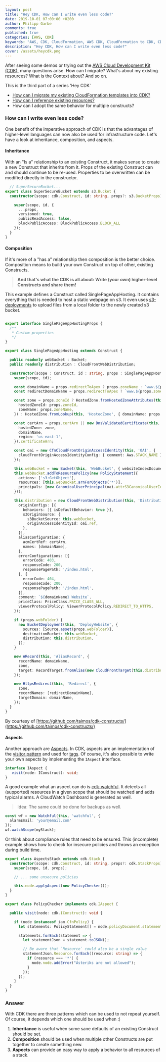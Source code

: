 ```yaml
---
layout: post
title: "Hey CDK, How can I write even less code?"
date: 2019-10-01 07:00:00 +0200
author: Philipp Garbe
comments: true
published: true
categories: [AWS, CDK]
keywords: "AWS, CDK, CloudFormation, AWS CDK, CloudFormation to CDK, CDK GetAtt, CDK Inheritance, CDK Aspects, CDK Composition"
description: "Hey CDK, How can I write even less code?"
cover: /assets/heycdk.png
---
```


After seeing some demos or trying out the [AWS Cloud Development Kit (CDK)](https://aws.amazon.com/cdk/), many questions arise. How can I migrate? What's about my existing resources? What is the Context about? And so on.

This is the third part of a series 'Hey CDK'
- [How can I migrate my existing CloudFormation templates into CDK?](/blog/2019/09/11/hey-cdk-how-to-migrate/)
- [How can I reference existing resources?](/blog/2019/09/20/hey-cdk-how-to-use-existing-resources/)
- How can I adopt the same behavior for multiple constructs?

### How can I write even less code?
One benefit of the imperative approach of CDK is that the advantages of higher-level languages can now also be used for infrastructure code. Let's have a look at inheritance, composition, and aspects.

#### Inheritance
With an "Is a" relationship to an existing Construct, it makes sense to create a new Construct that inherits from it. Props of the existing Construct can and should continue to be re-used. Properties to be overwritten can be modified directly in the constructor.

```typescript
  // SuperSecureBucket...
export class SuperSecureBucket extends s3.Bucket {
  constructor(scope: cdk.Construct, id: string, props?: s3.BucketProps) {

    super(scope, id, { 
      ...props, 
      versioned: true,
      publicReadAccess: false,
      blockPublicAccess: BlockPublicAccess.BLOCK_ALL
    });
  }
}  
```

#### Composition
If it's more of a "has a" relationship then composition is the better choice. Composition means to build your own Construct on top of other, existing Constructs.

> __And that's what the CDK is all about: Write (your own) higher-level Constructs and share them!__

This example defines a Construct called SinglePageAppHosting. It contains everything that is needed to host a static webpage on s3. It even uses [s3-deployments](https://docs.aws.amazon.com/cdk/api/latest/docs/aws-s3-deployment-readme.html) to upload files from a local folder to the newly created s3 bucket.

```typescript

export interface SinglePageAppHostingProps {
  /**
   * Custom properties
   */
}

export class SinglePageAppHosting extends Construct {

  public readonly webBucket : Bucket;
  public readonly distribution : CloudFrontWebDistribution;

  constructor(scope : Construct, id : string, props : SinglePageAppHostingProps) {
    super(scope, id);

    const domainName = props.redirectToApex ? props.zoneName : `www.${props.zoneName}`;
    const redirectDomainName = props.redirectToApex ? `www.${props.zoneName}` : props.zoneName;

    const zone = props.zoneId ? HostedZone.fromHostedZoneAttributes(this, 'HostedZone', {
      hostedZoneId: props.zoneId,
      zoneName: props.zoneName,
    }) : HostedZone.fromLookup(this, 'HostedZone', { domainName: props.zoneName });

    const certArn = props.certArn || new DnsValidatedCertificate(this, 'Certificate', {
      hostedZone: zone,
      domainName,
      region: 'us-east-1',
    }).certificateArn;

    const oai = new CfnCloudFrontOriginAccessIdentity(this, 'OAI', {
      cloudFrontOriginAccessIdentityConfig: { comment: Aws.STACK_NAME },
    });

    this.webBucket = new Bucket(this, 'WebBucket', { websiteIndexDocument: 'index.html' });
    this.webBucket.addToResourcePolicy(new PolicyStatement({
      actions: ['s3:GetObject'],
      resources: [this.webBucket.arnForObjects('*')],
      principals: [new CanonicalUserPrincipal(oai.attrS3CanonicalUserId)],
    }));

    this.distribution = new CloudFrontWebDistribution(this, 'Distribution', {
      originConfigs: [{
        behaviors: [{ isDefaultBehavior: true }],
        s3OriginSource: {
          s3BucketSource: this.webBucket,
          originAccessIdentityId: oai.ref,
        },
      }],
      aliasConfiguration: {
        acmCertRef: certArn,
        names: [domainName],
      },
      errorConfigurations: [{
        errorCode: 403,
        responseCode: 200,
        responsePagePath: '/index.html',
      }, {
        errorCode: 404,
        responseCode: 200,
        responsePagePath: '/index.html',
      }],
      comment: `${domainName} Website`,
      priceClass: PriceClass.PRICE_CLASS_ALL,
      viewerProtocolPolicy: ViewerProtocolPolicy.REDIRECT_TO_HTTPS,
    });

    if (props.webFolder) {
      new BucketDeployment(this, 'DeployWebsite', {
        sources: [Source.asset(props.webFolder)],
        destinationBucket: this.webBucket,
        distribution: this.distribution,
      });
    }

    new ARecord(this, 'AliasRecord', {
      recordName: domainName,
      zone,
      target: RecordTarget.fromAlias(new CloudFrontTarget(this.distribution)),
    });

    new HttpsRedirect(this, 'Redirect', {
      zone,
      recordNames: [redirectDomainName],
      targetDomain: domainName,
    });
  }
}  
```
By courtesy of [https://github.com/taimos/cdk-constructs/](https://github.com/taimos/cdk-constructs/)


#### Aspects
Another approach are [Aspects](https://docs.aws.amazon.com/cdk/latest/guide/aspects.html). In CDK, aspects are an implementation of the [visitor pattern](https://en.wikipedia.org/wiki/Visitor_pattern) and used for [tags](https://docs.aws.amazon.com/cdk/latest/guide/tagging.html). Of course, it's also possible to write your own aspects by implementing the `IAspect` interface.

```typescript
interface IAspect {
   visit(node: IConstruct): void;
}
```

A good example what an aspect can do is [cdk-watchful](https://github.com/eladb/cdk-watchful). It detects all (supported) resources in a given scope that should be watched and adds typical alarms. A CloudWatch Dashboard is generated as well.

> Idea: The same could be done for backups as well. 

```typescript
const wf = new Watchful(this, 'watchful', {
  alarmEmail: 'your@email.com'
});
wf.watchScope(myStack);
```

Or think about compliance rules that need to be ensured. This (incomplete) example shows how to check for insecure policies and throws an exception during build time.

```typescript
export class AspectsStack extends cdk.Stack {
  constructor(scope: cdk.Construct, id: string, props?: cdk.StackProps) {
    super(scope, id, props);

    // ... some unsecure policies

    this.node.applyAspect(new PolicyChecker());
  }
}

export class PolicyChecker implements cdk.IAspect {

  public visit(node: cdk.IConstruct): void {

    if (node instanceof iam.CfnPolicy) {
      let statements: PolicyStatement[] = node.policyDocument.statements;

      statements.forEach(statement => {
        let statementJson = statement.toJSON();

        // Be aware that `Resource` could also be a single value
        statementJson.Resource.forEach((resource: string) => {
          if (resource === '*') {
            node.node.addError("Asteriks are not allowed");
          }
        });
      });
    }
  }
}
```


### Answer
With CDK there are three patterns which can be used to not repeat yourself. Of course, it depends which one should be used when :) 

1. __Inheritance__ is useful when some sane defaults of an existing Construct should be set. 
2. __Composition__ should be used when multiple other Constructs are put together to create something new.
3. __Aspects__ can provide an easy way to apply a behavior to all resources of a stack.

